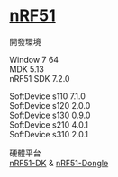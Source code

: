 ﻿[nRF51](https://github.com/Hom-Wang/NRF51)
========

開發環境  
  
Window 7 64  
MDK 5.13  
nRF51 SDK 7.2.0  
  
SoftDevice s110 7.1.0  
SoftDevice s120 2.0.0  
SoftDevice s130 0.9.0  
SoftDevice s210 4.0.1  
SoftDevice s310 2.0.1  
  
硬體平台  
[nRF51-DK](http://www.mouser.tw/Search/ProductDetail.aspx?R=nRF51-DKvirtualkey57440000virtualkey949-NRF51-DK) & [nRF51-Dongle](http://www.mouser.tw/Search/ProductDetail.aspx?R=nRF51-Donglevirtualkey57440000virtualkey949-NRF51-DONGLE)  
